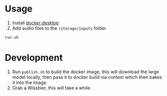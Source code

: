 # Usage
1. Install [docker desktop](https://www.docker.com/products/docker-desktop/)
2. Add audio files to the `/storage/inputs` folder
```bash
run.sh
```

# Development
1. Run `publish.sh` to build the docker image, this will download the large model locally, then pass it to docker build via context which then bakes it into the image.
2. Grab a Wissbier, this will take a while.

